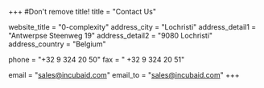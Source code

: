 
+++
#Don't remove title!
title = "Contact Us"


website_title = "0-complexity"
address_city = "Lochristi"
address_detail1 = "Antwerpse Steenweg 19"
address_detail2 = "9080 Lochristi"
address_country = "Belgium"

phone = "+32 9 324 20 50"
fax = " +32 9 324 20 51"

email = "sales@incubaid.com"
email_to = "sales@incubaid.com"
+++